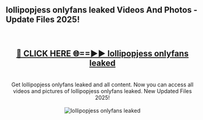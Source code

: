 <h2>lollipopjess onlyfans leaked Videos And Photos - Update Files 2025!</h2>
<br>
<div align="center">
<h2><a href="https://linkcuts.com/hfmhzwbr" rel="nofollow">🔴 CLICK HERE 🌐==►► lollipopjess onlyfans leaked</a></h2>
<br>
Get lollipopjess onlyfans leaked and all content. Now you can access all videos and pictures of lollipopjess onlyfans leaked. New Updated Files 2025!
<br>
<br>
<a href="https://linkcuts.com/hfmhzwbr" rel="nofollow" data-target="animated-image.originalLink"><img src="https://i.ibb.co.com/WyWwxjT/player-gif2.gif" alt="lollipopjess onlyfans leaked" style="max-width: 100%; display: inline-block;" data-target="animated-image.originalImage"></a>
</div>
<br>